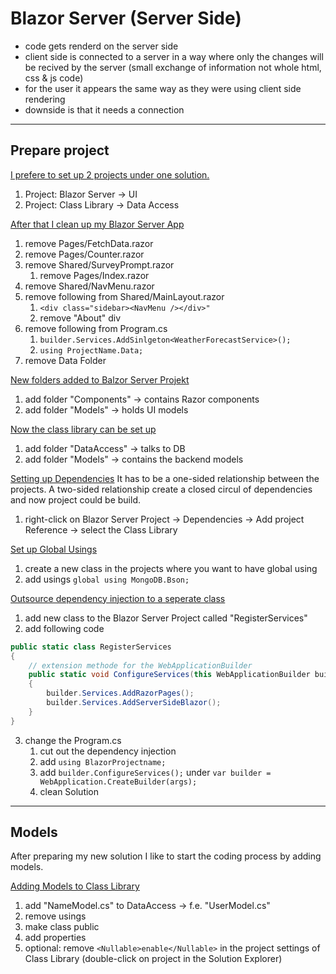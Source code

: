 # Blazor Server (Server Side)

- code gets renderd on the server side
- client side is connected to a server in a way where only the changes will be recived by the server (small exchange of information not whole html, css & js code)
- for the user it appears the same way as they were using client side rendering
- downside is that it needs a connection

***

## Prepare project

<ins>I prefere to set up 2 projects under one solution. </ins>
1. Project: Blazor Server -> UI
2. Project: Class Library -> Data Access

<ins>After that I clean up my Blazor Server App</ins>
1. remove Pages/FetchData.razor
2. remove Pages/Counter.razor
3. remove Shared/SurveyPrompt.razor
	1. remove Pages/Index.razor <SurveyPrompt />
4. remove Shared/NavMenu.razor
5. remove following from Shared/MainLayout.razor
	1. `<div class="sidebar><NavMenu /></div>"`
	2. remove "About" div
6. remove following from Program.cs
	1. `builder.Services.AddSinlgeton<WeatherForecastService>();`
	2. `using ProjectName.Data;`
7. remove Data Folder

<ins>New folders added to Balzor Server Projekt</ins>
1. add folder "Components" -> contains Razor components
2. add folder "Models" -> holds UI models

<ins>Now the class library can be set up</ins>
1. add folder "DataAccess" -> talks to DB
2. add folder "Models" -> contains the backend models

<ins>Setting up Dependencies</ins>
It has to be a one-sided relationship between the projects. A two-sided relationship create a closed circul of dependencies and now project could be build.
1. right-click on Blazor Server Project -> Dependencies -> Add project Reference -> select the Class Library

<ins>Set up Global Usings</ins>
1. create a new class in the projects where you want to have global using
2. add usings	`global using MongoDB.Bson;`

<ins>Outsource dependency injection to a seperate class</ins>
1. add new class to the Blazor Server Project called "RegisterServices"
2. add following code
```C#
public static class RegisterServices
{
    // extension methode for the WebApplicationBuilder
    public static void ConfigureServices(this WebApplicationBuilder builder)
    {
        builder.Services.AddRazorPages();
        builder.Services.AddServerSideBlazor();
    }
}
```
3. change the Program.cs
	1. cut out the dependency injection
	2. add `using BlazorProjectname;`
	3. add `builder.ConfigureServices();` under `var builder = WebApplication.CreateBuilder(args);`
	4. clean Solution

***

## Models

After preparing my new solution I like to start the coding process by adding models.

<ins>Adding Models to Class Library</ins>
1. add "NameModel.cs" to DataAccess -> f.e. "UserModel.cs"
2. remove usings
3. make class public
4. add properties
5. optional: remove `<Nullable>enable</Nullable>` in the project settings of Class Library (double-click on project in the Solution Explorer)